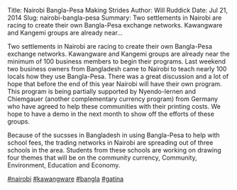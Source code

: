 Title: Nairobi Bangla-Pesa Making Strides
Author: Will Ruddick
Date: Jul 21, 2014
Slug: nairobi-bangla-pesa
Summary: Two settlements in Nairobi are racing to create their own Bangla-Pesa exchange networks. Kawangware and Kangemi groups are already near...

Two settlements in Nairobi are racing to create their own Bangla-Pesa
exchange networks. Kawangware and Kangemi groups are already near the
minimum of 100 business members to begin their programs. Last weekend
two business owners from Bangladesh came to Nairobi to teach nearly 100
locals how they use Bangla-Pesa. There was a great discussion and a lot
of hope that before the end of this year Nairobi will have their own
program. This program is being partially supported by Nyendo-lernen and
Chiemgauer (another complementary currency program) from Germany who
have agreed to help these communities with their printing costs. We hope
to have a demo in the next month to show off the efforts of these
groups.

Because of the sucsses in Bangladesh in using Bangla-Pesa to help with
school fees, the trading networks in Nairobi are spreading out of three
schools in the area. Students from these schools are working on drawing
four themes that will be on the community currency, Community,
Environment, Education and Economy.

[#nairobi](https://www.grassrootseconomics.org/blog/hashtags/nairobi)
[#kawangware](https://www.grassrootseconomics.org/blog/hashtags/kawangware)
[#bangla](https://www.grassrootseconomics.org/blog/hashtags/bangla)
[#gatina](https://www.grassrootseconomics.org/blog/hashtags/gatina)
